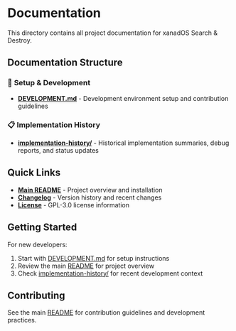 # Documentation

This directory contains all project documentation for xanadOS Search & Destroy.

## Documentation Structure

### 📖 **Setup & Development**
- **[DEVELOPMENT.md](DEVELOPMENT.md)** - Development environment setup and contribution guidelines

### 📋 **Implementation History**
- **[implementation-history/](implementation-history/)** - Historical implementation summaries, debug reports, and status updates

## Quick Links

- **[Main README](../README.md)** - Project overview and installation
- **[Changelog](../CHANGELOG.md)** - Version history and recent changes
- **[License](../LICENSE)** - GPL-3.0 license information

## Getting Started

For new developers:
1. Start with [DEVELOPMENT.md](DEVELOPMENT.md) for setup instructions
2. Review the main [README](../README.md) for project overview
3. Check [implementation-history/](implementation-history/) for recent development context

## Contributing

See the main [README](../README.md) for contribution guidelines and development practices.
